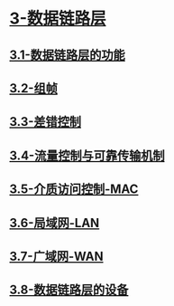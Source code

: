 # [3-数据链路层](./README.md)

## [3.1-数据链路层的功能](./3.1-数据链路层的功能/README.md)

## [3.2-组帧](./3.2-组帧/README.md)

## [3.3-差错控制](./3.3-差错控制/README.md)

## [3.4-流量控制与可靠传输机制](./3.4-流量控制与可靠传输机制/README.md)

## [3.5-介质访问控制-MAC](./3.5-介质访问控制-MAC/README.md)

## [3.6-局域网-LAN](./3.6-局域网-LAN/README.md)

## [3.7-广域网-WAN](./3.7-广域网-WAN/README.md)

## [3.8-数据链路层的设备](./3.8-数据链路层的设备/README.md)